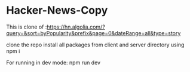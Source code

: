 # Hacker-News-Copy

This is clone of :https://hn.algolia.com/?query=&sort=byPopularity&prefix&page=0&dateRange=all&type=story

clone the repo 
install all packages from client and server directory using npm i 


For running in dev mode:
npm run dev
